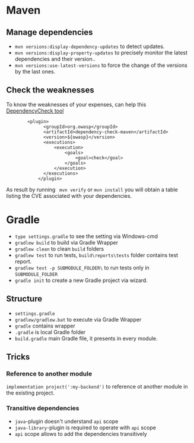 # Maven

## Manage dependencies

* `mvn versions:display-dependency-updates` to detect updates.
* `mvn versions:display-property-updates` to precisely monitor the latest dependencies and their version..
* `mvn versions:use-latest-versions` to force the change of the versions by the last ones.

## Check the weaknesses

To know the weaknesses of your expenses, can help
this [DependencyCheck tool](https://jeremylong.github.io/DependencyCheck/)

```
        <plugin>
              <groupId>org.owasp</groupId>
              <artifactId>dependency-check-maven</artifactId>
              <version>${owasp}</version>
              <executions>
                  <execution>
                      <goals>
                          <goal>check</goal>
                      </goals>
                  </execution>
              </executions>
            </plugin>
```

As result by running ` mvn verify` or `mvn install`  you will obtain a table listing the CVE associated with your
dependencies.

# Gradle

* `type settings.gradle`  to see the setting via Windows-cmd
* `gradlew build` to build via Gradle Wrapper
* `gradlew clean` to clean `build` folders
* `gradlew test` to run tests, `build\reports\tests` folder contains test report.
* `gradlew test -p SUBMODULE_FOLDER\` to run tests only in `SUBMODULE_FOLDER`
* `gradle init` to create a new Gradle project via wizard.

## Structure

- `settings.gradle`
- `gradlew/gradlew.bat` to execute via Gradle Wrapper
- `gradle` contains wrapper
- `.gradle` is local Gradle folder
- `build.gradle` main Gradle file, it presents in every module.

## Tricks

### Reference to another module

`implementation project(':my-backend')` to reference ot another module in the existing project.


### Transitive dependencies

* `java`-plugin doesn't understand `api` scope
* `java-library`-plugin is required to operate with `api` scope
* `api` scope allows to add the dependencies transitively

